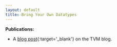 ```yaml
---
layout: default
title: Bring Your Own Datatypes
---
```

**Publications:**
- A [blog post]({{site.data.references.bring-your-own-datatypes-blog-post}}){:target='_blank'}
    on the TVM blog.
